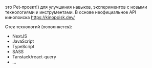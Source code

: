 это Pet-проект!) для улучшиния навыков, экспериментов с новыми технологиями и инструментами.
В основе неофициальное API кинопоиска https://kinopoisk.dev/

Стек технологий (пополняется):
- NextJS
- JavaScript
- TypeScript
- SASS
- Tanstack/react-query
- ...
